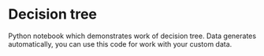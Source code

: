 Decision tree
=============
Python notebook which demonstrates work of decision tree. Data generates automatically, you can use this code for work with your custom data.
